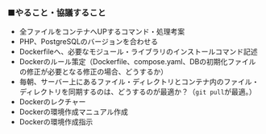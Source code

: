 ### ■やること・協議すること
* 全ファイルをコンテナへUPするコマンド・処理考案
* PHP、PostgreSQLのバージョンを合わせる
* Dockerfileへ、必要なモジュール・ライブラリのインストールコマンド記述
* Dockerのルール策定（Dockerfile、compose.yaml、DBの初期化ファイルの修正が必要となる修正の場合、どうするか）
* 毎朝、サーバー上にあるファイル・ディレクトリとコンテナ内のファイル・ディレクトリを同期するのは、どうするのが最適か？（`git pull`が最適。）
* Dockerのレクチャー
* Dockerの環境作成マニュアル作成
* Dockerの環境作成指示
